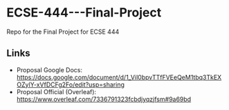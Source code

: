 # ECSE-444---Final-Project
Repo for the Final Project for ECSE 444

## Links
- Proposal Google Docs: https://docs.google.com/document/d/1_Vil0bpvTTfFVEeQeM1tbq3TkEXOZylY-xVfDCFg2Fo/edit?usp=sharing
- Proposal Official (Overleaf): https://www.overleaf.com/7336791323fcbdjyqzjfsm#9a69bd

